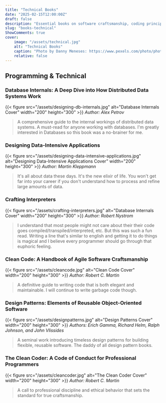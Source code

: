 ```yaml
---
title: "Technical Books"
date: "2025-02-15T12:00:00Z"
draft: false
description: "Essential books on software craftsmanship, coding principles, and system design."
slug: "books-technical"
ShowComments: true
cover:
    image: "/assets/technical.jpg"
    alt: "Technical Books"
    caption: "Photo by Danny Meneses: https://www.pexels.com/photo/photo-of-turned-on-laptop-computer-943096/"
    relative: false
---
```


## Programming & Technical


### Database Internals: A Deep Dive into How Distributed Data Systems Work
{{< figure src="/assets/designing-db-internals.jpg" alt="Database Internals Cover" width="200" height="300" >}}
*Author: Alex Petrov*
> A comprehensive guide to the internal workings of distributed data systems. A must-read for anyone working with databases. I'm greatly interested in Databases so this book was a no-brainer for me.


### Designing Data-Intensive Applications
{{< figure src="/assets/designing-data-intensive-applications.jpg" alt="Designing Data-Intensive Applications Cover" width="200" height="300" >}}
*Author: Martin Kleppmann*
> It's all about data these days. It's the new elixir of life. You won't get far into your career if you don't understand how to process and refine large amounts of data. 


### Crafting Interpreters
{{< figure src="/assets/crafting-interpreters.jpg" alt="Database Internals Cover" width="200" height="300" >}}
*Author: Robert Nystrom*
> I understand that most people might not care about their their code goes compiled/transpiled/interpreted, etc. But this was such a fun read. Writing a line that's similar to english and getting it to do things is magical and I believe every programmer should go through that euphoric feeling. 

### Clean Code: A Handbook of Agile Software Craftsmanship
{{< figure src="/assets/cleancode.jpg" alt="Clean Code Cover" width="200" height="300" >}}
*Author: Robert C. Martin*  
> A definitive guide to writing code that is both elegant and maintainable. I will continue to write garbage code though.

### Design Patterns: Elements of Reusable Object-Oriented Software
{{< figure src="/assets/designpatterns.jpg" alt="Design Patterns Cover" width="200" height="300" >}}
*Authors: Erich Gamma, Richard Helm, Ralph Johnson, and John Vlissides*  
> A seminal work introducing timeless design patterns for building flexible, reusable software. The daddy of all design pattern books.

### The Clean Coder: A Code of Conduct for Professional Programmers
{{< figure src="/assets/cleancoder.jpg" alt="The Clean Coder Cover" width="200" height="300" >}}
*Author: Robert C. Martin*  
> A call to professional discipline and ethical behavior that sets the standard for true craftsmanship.
